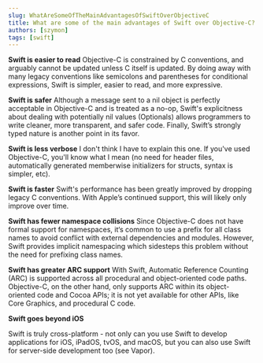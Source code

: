 ```yaml
---
slug: WhatAreSomeOfTheMainAdvantagesOfSwiftOverObjectiveC
title: What are some of the main advantages of Swift over Objective-C?
authors: [szymon]
tags: [swift]
---
```


**Swift is easier to read**
Objective-C is constrained by C conventions, and arguably cannot be updated unless C itself is updated. By doing away with many legacy conventions like semicolons and parentheses for conditional expressions, Swift is simpler, easier to read, and more expressive.

**Swift is safer**
Although a message sent to a nil object is perfectly acceptable in Objective-C and is treated as a no-op, Swift's explicitness about dealing with potentially nil values (Optionals) allows programmers to write cleaner, more transparent, and safer code. Finally, Swift’s strongly typed nature is another point in its favor.

**Swift is less verbose**
I don't think I have to explain this one. If you've used Objective-C, you'll know what I mean (no need for header files, automatically generated memberwise initializers for structs, syntax is simpler, etc).

**Swift is faster**
Swift's performance has been greatly improved by dropping legacy C conventions. With Apple’s continued support, this will likely only improve over time.

**Swift has fewer namespace collisions**
Since Objective-C does not have formal support for namespaces, it‘s common to use a prefix for all class names to avoid conflict with external dependencies and modules. However, Swift provides implicit namespacing which sidesteps this problem without the need for prefixing class names.

**Swift has greater ARC support**
With Swift, Automatic Reference Counting (ARC) is supported across all procedural and object-oriented code paths. Objective-C, on the other hand, only supports ARC within its object-oriented code and Cocoa APIs; it is not yet available for other APIs, like Core Graphics, and procedural C code.

**Swift goes beyond iOS**

Swift is truly cross-platform - not only can you use Swift to develop applications for iOS, iPadOS, tvOS, and macOS, but you can also use Swift for server-side development too (see Vapor).
